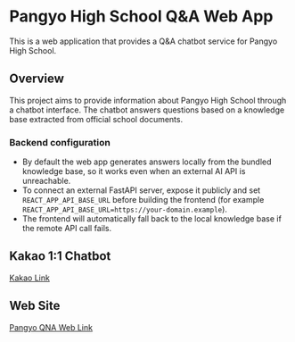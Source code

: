 # Pangyo High School Q&A Web App

This is a web application that provides a Q&A chatbot service for Pangyo High School.

## Overview

This project aims to provide information about Pangyo High School through a chatbot interface. The chatbot answers questions based on a knowledge base extracted from official school documents.

### Backend configuration

- By default the web app generates answers locally from the bundled knowledge base, so it works even when an external AI API is unreachable.
- To connect an external FastAPI server, expose it publicly and set `REACT_APP_API_BASE_URL` before building the frontend (for example `REACT_APP_API_BASE_URL=https://your-domain.example`).
- The frontend will automatically fall back to the local knowledge base if the remote API call fails.

## Kakao 1:1 Chatbot

[Kakao Link](http://pf.kakao.com/_YhhDn/friend)

## Web Site

[Pangyo QNA Web Link](https://pghs-qna.web.app/)